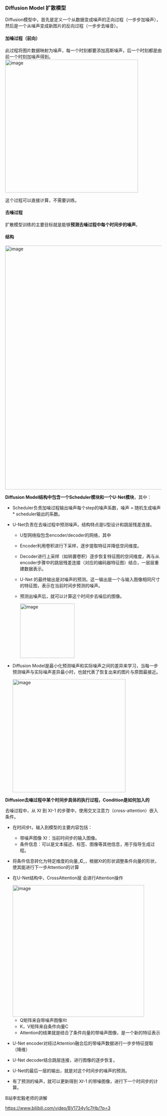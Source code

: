 ### Diffusion Model 扩散模型
Diffusion模型中，首先是定义一个从数据变成噪声的正向过程（一步步加噪声），然后是一个从噪声变成新图片的反向过程（一步步去噪音）。

#### 加噪过程（前向）

此过程将图片数据映射为噪声，每一个时刻都要添加高斯噪声，后一个时刻都是由前一个时刻加噪声得到。
<img width="427" alt="image" src="https://github.com/user-attachments/assets/087909ae-cc08-49d5-b9cd-d26920fd4004">

这个过程可以直接计算，不需要训练。


#### 去噪过程
扩散模型训练的主要目标就是能够**预测去噪过程中每个时间步的噪声**。


#### 结构
<img width="783" alt="image" src="https://github.com/user-attachments/assets/70c6d013-643f-40dc-961d-7eba2e5e5081">
    
**Diffusion Model结构中包含一个Scheduler模块和一个U-Net模块**，其中：
-  Scheduler负责加噪过程输出噪声每个step的噪声系数，噪声 = 随机生成噪声 * scheduler输出的系数。
-  U-Net负责在去噪过程中预测噪声。结构特点是U型设计和跳层残差连接。
    - U型网络指包含encoder/decoder的网络，其中
    - Encoder利用卷积进行下采样，逐步提取特征并降低空间维度。
    - Decoder进行上采样（如转置卷积）逐步恢复特征图的空间维度，再与从encoder步骤中的跳层残差连接（对应的编码器特征图）结合，一层层重建数据表示。
    - U-Net 的最终输出是对噪声的预测。这一输出是一个与输入图像相同尺寸的特征图，表示在当前时间步预测的噪声。
    - 预测出噪声后，就可以计算这个时间步去噪后的图像。
      
        <img width="175" alt="image" src="https://github.com/user-attachments/assets/4446582c-d1f4-4bd1-b718-b8918e67d971">
-  Diffusion Model是最小化预测噪声和实际噪声之间的差异来学习，当每一步预测噪声与实际噪声差异最小时，也就代表了恢复出来的图片与原图最接近。

      <img width="363" alt="image" src="https://github.com/user-attachments/assets/fd03b750-3f2e-4e42-b9b2-8e115169c21e">

**Diffusion去噪过程中某个时间步具体的执行过程，Condition是如何加入的**

去噪过程中，从 X𝑡 到 X𝑡-1 的步骤中，使用交叉注意力（cross-attention）嵌入条件。
- 在时间步t，输入到模型的主要内容包括：
    - 带噪声图像 X𝑡：当前时间步的输入图像。
    - 条件信息：可以是文本描述、标签、图像等其他信息，用于指导生成过程。
- 将条件信息转化为特定维度的向量_**C**_，根据Xt的形状调整条件向量的形状，使其能进行下一步Attention的计算
- 在U-Net结构中，CrossAttention层 会进行Attention操作

   <img width="423" alt="image" src="https://github.com/user-attachments/assets/d636261c-d48a-4502-ae32-fa1b445b07af">
  
    - Q矩阵来自带噪声图像Xt
    - K，V矩阵来自条件向量C
    - Attention的结果就是结合了条件向量的带噪声图像，是一个新的特征表示
 - U-Net encoder对经过Attention融合后的带噪声数据进行一步步特征提取（降维）
 - U-Net decoder结合跳层连接，进行图像的逐步恢复。
 - U-Net的最后一层的输出，就是对这个时间步的噪声的预测。
 - 有了预测的噪声，就可以更新得到 X𝑡-1 的带噪图像，进行下一个时间步的计算。
  


















B站李宏毅老师的讲解

https://www.bilibili.com/video/BV1734y1c7Hb/?p=3
